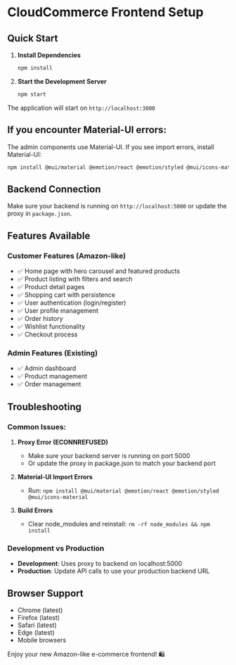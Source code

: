 # CloudCommerce Frontend Setup

## Quick Start

1. **Install Dependencies**
   ```bash
   npm install
   ```

2. **Start the Development Server**
   ```bash
   npm start
   ```

The application will start on `http://localhost:3000`

## If you encounter Material-UI errors:

The admin components use Material-UI. If you see import errors, install Material-UI:

```bash
npm install @mui/material @emotion/react @emotion/styled @mui/icons-material
```

## Backend Connection

Make sure your backend is running on `http://localhost:5000` or update the proxy in `package.json`.

## Features Available

### Customer Features (Amazon-like)
- ✅ Home page with hero carousel and featured products
- ✅ Product listing with filters and search
- ✅ Product detail pages
- ✅ Shopping cart with persistence
- ✅ User authentication (login/register)
- ✅ User profile management
- ✅ Order history
- ✅ Wishlist functionality
- ✅ Checkout process

### Admin Features (Existing)
- ✅ Admin dashboard
- ✅ Product management
- ✅ Order management

## Troubleshooting

### Common Issues:

1. **Proxy Error (ECONNREFUSED)**
   - Make sure your backend server is running on port 5000
   - Or update the proxy in package.json to match your backend port

2. **Material-UI Import Errors**
   - Run: `npm install @mui/material @emotion/react @emotion/styled @mui/icons-material`

3. **Build Errors**
   - Clear node_modules and reinstall: `rm -rf node_modules && npm install`

### Development vs Production

- **Development**: Uses proxy to backend on localhost:5000
- **Production**: Update API calls to use your production backend URL

## Browser Support

- Chrome (latest)
- Firefox (latest)
- Safari (latest)
- Edge (latest)
- Mobile browsers

Enjoy your new Amazon-like e-commerce frontend! 🛍️